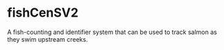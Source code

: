# fishCenSV2
A fish-counting and identifier system that can be used to track salmon as they swim upstream creeks.
